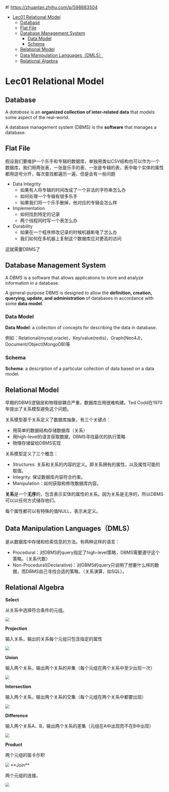 #! https://zhuanlan.zhihu.com/p/598883504
- [Lec01 Relational Model](#lec01-relational-model)
  - [Database](#database)
  - [Flat File](#flat-file)
  - [Database Management System](#database-management-system)
    - [Data Model](#data-model)
    - [Schema](#schema)
  - [Relational Model](#relational-model)
  - [Data Manipulation Languages（DMLS）](#data-manipulation-languagesdmls)
  - [Relational Algebra](#relational-algebra)


# Lec01 Relational Model

## Database

A  *database*  is an **organized collection of inter-related data** that models some aspect of the real-world.

A database management system (DBMS) is the **software** that manages a database.

## Flat File

假设我们要维护一个乐手和专辑的数据库，单独用类似CSV结构也可以作为一个数据库，我们用两张表，一张是乐手的表、一张是专辑的表，表中每个实体的属性都用逗号分开，每次查找都遍历一遍，但是会有一些问题

* Data Integrity
  * 如果有人将专辑的时间改成了一个非法的字符串怎么办
  * 如何处理一个专辑有很多乐手
  * 如果我们将一个乐手删掉，他对应的专辑会怎么样
* Implementation
  * 如何找到特定的记录
  * 两个线程同时写一个表怎么办
* Durability
  * 如果在一个程序修改记录的时候机器断电了怎么办
  * 我们如何在多机器上复制这个数据库应对更高的访问

这就需要DBMS了

## Database Management System

A *DBMS* is a software that allows applications to store and analyze information in a database.

A general-purpose DBMS is designed to allow the **definition, creation, querying, update, and administration** of databases in accordance with some **data model**.

### Data Model

**Data Model**: a collection of concepts for describing the data in database.

例如：Relational(mysql,oracle)，Key/value(redis)，Graph(Neo4J)，Document/Object(MongoDB)等

### Schema

**Schema**: a description of a particular collection of data based on a data model.



## Relational Model

早期的DBMS逻辑层和物理层耦合严重，数据库应用很难构建。Ted Codd在1970年提出了关系模型避免这个问题。

关系模型基于关系定义了数据库抽象，有三个关键点：

* 用简单的数据结构存储数据库（关系）
* 用high-level的语言获取数据，DBMS寻找最优的执行策略
* 物理存储留给DBMS实现

关系模型定义了三个概念：

* Structures: 关系和关系的内容的定义。即关系拥有的属性，以及属性可能的取值。
* Integrity: 保证数据库内容符合约束。
* Manipulation：如何获取和修改数据库内容。

**关系**是一个**无序**的，包含表示实体的属性的关系。因为关系是无序的，所以DBMS可以以任何方式储存他们。

每个属性都可以有特殊的值NULL，表示未定义。



## Data Manipulation Languages（DMLS）

是从数据库中存储和检索信息的方法。有两种这样的语言：

* Procedural：对DBMS的query指定了high-level策略，DBMS需要遵守这个策略。（关系代数）
* Non-Procedural(Declarative)：对DBMS的query只说明了想要什么样的数据，而DBMS自己寻找合适的策略。（关系演算，如SQL）。



## Relational Algebra

**Select**

从关系中选择符合条件的元组。

<img src="https://pic4.zhimg.com/80/v2-92191e7c9b66fe127e6c80243bdb8c91.png" style="zoom:80%;" />

**Projection**

输入关系，输出的关系每个元组只包含指定的属性

<img src="https://pic4.zhimg.com/80/v2-42800e03d62f8d876fadc67838ac59cd.png" style="zoom:80%;" />

**Union**

输入两个关系，输出两个关系的并集（每个元组在两个关系中至少出现一次）

<img src="https://pic4.zhimg.com/80/v2-acd8efc332107e746e6146355fdb15de.png" style="zoom:80%;" />


**Intersection**

输入两个关系，输出两个关系的交集（每个元组在两个关系中都要出现）

<img src="https://pic4.zhimg.com/80/v2-14c4de80111c7e2187b558d107078aca.png" style="zoom:80%;" />

**Difference**

输入两个关系A、B，输出两个关系的差集（元组在A中出现而不在B中出现）

<img src="https://pic4.zhimg.com/80/v2-aeef7acaef717ad7da74fbdbc4e8ed98.png" style="zoom:80%;" />

**Product**

两个元组的笛卡尔积

<img src="https://pic4.zhimg.com/80/v2-3fd7a7160609108e1c2795995731aa37.png" style="zoom:80%;" />
**Join**

两个元组的连接。

<img src="https://pic4.zhimg.com/80/v2-53effcc67871ec0510f8acbad94c54d5.png" style="zoom:80%;" />